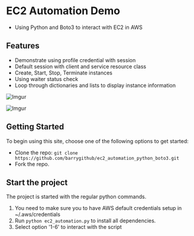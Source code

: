# EC2 Automation Demo
* Using Python and Boto3 to interact with EC2 in AWS

## Features
* Demonstrate using profile credential with session
* Default session with client and service resource class  
* Create, Start, Stop, Terminate instances
* Using waiter status check
* Loop through dictionaries and lists to display instance information

![Imgur](https://i.imgur.com/NvRIVOs.png)

![Imgur](https://i.imgur.com/h6N0V04.png)

## Getting Started
To begin using this site, choose one of the following options to get started:
* Clone the repo: `git clone https://github.com/barrygithub/ec2_automation_python_boto3.git`
* Fork the repo.

## Start the project
The project is started with the regular python commands.

1. You need to make sure you to have AWS default credentials setup in ~/.aws/credentials
2. Run `python ec2_automation.py` to install all dependencies.
3. Select option '1-6' to interact with the script


